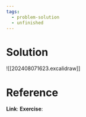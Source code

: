 ```yaml
---
tags:
  - problem-solution
  - unfinished
---
```

# Solution
![[202408071623.excalidraw]]

# Reference
**Link**:
**Exercise**: